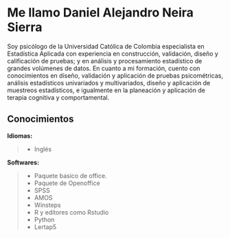 # Me llamo Daniel Alejandro Neira Sierra

Soy psicólogo de la Universidad Católica de Colombia especialista en Estadística Aplicada con experiencia en construcción, validación, diseño y calificación de pruebas; y en análisis y procesamiento estadístico de grandes volúmenes de datos. En cuanto a mi formación, cuento con conocimientos en diseño, validación y aplicación de pruebas psicométricas, análisis estadísticos univariados y multivariados, diseño y aplicación de muestreos estadísticos, e igualmente en la planeación y aplicación de terapia cognitiva y comportamental. 

## Conocimientos

**Idiomas:** 

> * Inglés

**Softwares:** 

> * Paquete basico de office.
> * Paquete de Openoffice 
> * SPSS 
> * AMOS
> * Winsteps
> * R y editores como Rstudio
> * Python
> * Lertap5
